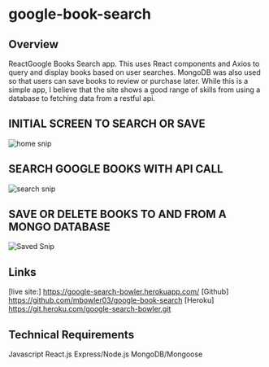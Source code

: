 # google-book-search


## Overview
ReactGoogle Books Search app. This uses React components and Axios to query and display books based on user searches. 
MongoDB was also used so that users can save books to review or purchase later. While this is a simple app, I believe that the site shows a good range of skills from using a database to fetching data from a restful api. 

## INITIAL SCREEN TO SEARCH OR SAVE
![home snip](https://user-images.githubusercontent.com/57423637/90277409-8425f580-de33-11ea-9d5b-2a743a554067.PNG)

## SEARCH GOOGLE BOOKS WITH API CALL 
![search snip](https://user-images.githubusercontent.com/57423637/90277658-01516a80-de34-11ea-9358-d28a36ac0532.PNG)

## SAVE OR DELETE BOOKS TO AND FROM A MONGO DATABASE
![Saved Snip](https://user-images.githubusercontent.com/57423637/90277699-11694a00-de34-11ea-89ca-d2071a12cff3.PNG)

## Links
[live site:] https://google-search-bowler.herokuapp.com/
[Github] https://github.com/mbowler03/google-book-search
[Heroku] https://git.heroku.com/google-search-bowler.git

## Technical Requirements
Javascript
React.js
Express/Node.js
MongoDB/Mongoose
